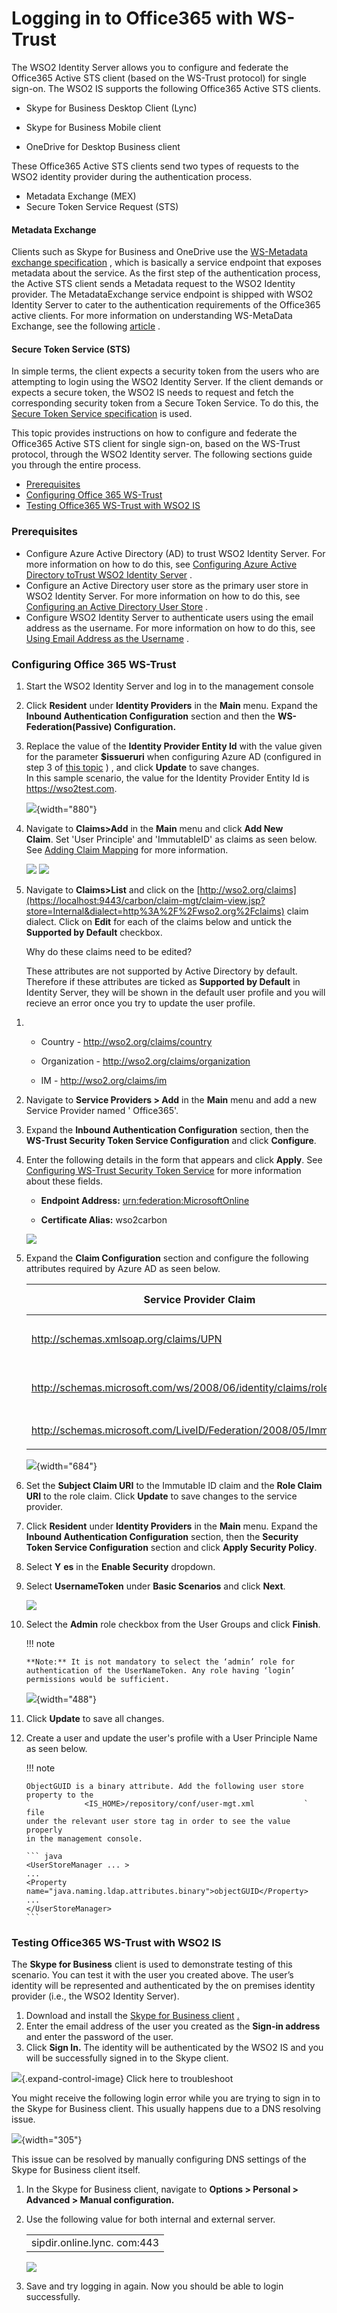 # Logging in to Office365 with WS-Trust

The WSO2 Identity Server allows you to configure and federate the
Office365 Active STS client (based on the WS-Trust protocol) for single
sign-on. The WSO2 IS supports the following Office365 Active STS
clients.

-   Skype for Business Desktop Client (Lync)

-   Skype for Business Mobile client

-   OneDrive for Desktop Business client  

These Office365 Active STS clients send two types of requests to the
WSO2 identity provider during the authentication process.

-   Metadata Exchange (MEX)
-   Secure Token Service Request (STS)

#### Metadata Exchange

Clients such as Skype for Business and OneDrive use the [WS-Metadata
exchange
specification](http://specs.xmlsoap.org/ws/2004/09/mex/WS-MetadataExchange.pdf)
, which is basically a service endpoint that exposes metadata about the
service. As the first step of the authentication process, the Active STS
client sends a Metadata request to the WSO2 Identity
provider. The MetadataExchange service endpoint is shipped with WSO2
Identity Server to cater to the authentication requirements of the
Office365 active clients. For more information on understanding
WS-MetaData Exchange, see the following
[article](http://wso2.com/library/2794/) .

#### Secure Token Service (STS)

In simple terms, the client expects a security token from the users who
are attempting to login using the WSO2 Identity Server. If the client
demands or expects a secure token, the WSO2 IS needs to request and
fetch the corresponding security token from a Secure Token Service. To
do this, the [Secure Token Service
specification](http://docs.oasis-open.org/ws-sx/ws-trust/v1.4/ws-trust.html)
is used.

This topic provides instructions on how to configure and federate the
Office365 Active STS client for single sign-on, based on the WS-Trust
protocol, through the WSO2 Identity server. The following sections guide
you through the entire process.

-   [Prerequisites](#LoggingintoOffice365withWS-Trust-Prerequisites)
-   [Configuring Office 365
    WS-Trust](#LoggingintoOffice365withWS-Trust-ConfiguringOffice365WS-Trust)
-   [Testing Office365 WS-Trust with WSO2
    IS](#LoggingintoOffice365withWS-Trust-TestingOffice365WS-TrustwithWSO2IS)

### Prerequisites

-   Configure Azure Active Directory (AD) to trust WSO2 Identity Server.
    For more information on how to do this, see [Configuring Azure
    Active Directory toTrust WSO2 Identity
    Server](https://docs.wso2.com/display/IS520/Configuring+Office+365+WS-Federation+with+Identity+Server#ConfiguringOffice365WS-FederationwithIdentityServer-Office365WS-Federation-ConfiguringAzureActiveDirectorytoTrustWSO2IdentityServer)
    .
-   Configure an Active Directory user store as the primary user store
    in WSO2 Identity Server. For more information on how to do this, see
    [Configuring an Active Directory User
    Store](https://docs.wso2.com/display/IS520/Configuring+an+Active+Directory+User+Store)
    .  
-   Configure WSO2 Identity Server to authenticate users using the email
    address as the username. For more information on how to do this, see
    [Using Email Address as the
    Username](https://docs.wso2.com/display/IS520/Using+Email+Address+as+the+Username)
    .

### Configuring Office 365 WS-Trust

1.  Start the WSO2 Identity Server and log in to the management console

2.  Click **Resident** under **Identity Providers** in the **Main**
    menu. Expand the **Inbound Authentication Configuration** section
    and then the **WS-Federation(Passive) Configuration.**

3.  Replace the value of the **Identity Provider Entity Id** with the
    value given for the parameter **$issueruri** when configuring Azure
    AD (configured in step 3 of [this
    topic](https://docs.wso2.com/display/IS580/Configuring+Azure+Active+Directory+to+Trust+WSO2+Identity+Server)
    ) , and click **Update** to save changes.  
    In this sample scenario, the value for the Identity Provider Entity
    Id is https://wso2test.com.

    ![](attachments/103331468/103331476.png){width="880"}

4.  Navigate to **Claims\>Add** in the **Main** menu and click **Add New
    Claim**. Set 'User Principle' and 'ImmutableID' as claims as seen
    below. See [Adding Claim Mapping](_Adding_Claim_Mapping_) for more
    information.

    ![](attachments/103331468/103331475.png)
    ![](attachments/103331468/103331474.png)

5.  Navigate to **Claims\>List** and click on the
    [http://wso2.org/claims](https://localhost:9443/carbon/claim-mgt/claim-view.jsp?store=Internal&dialect=http%3A%2F%2Fwso2.org%2Fclaims)
    claim dialect. Click on **Edit** for each of the claims below and
    untick the **Supported by Default** checkbox.

    Why do these claims need to be edited?

    These attributes are not supported by Active Directory by default.
    Therefore if these attributes are ticked as **Supported by Default**
    in Identity Server, they will be shown in the default user profile
    and you will recieve an error once you try to update the user
    profile.

<!-- -->

1.  -   Country - http://wso2.org/claims/country

    -   Organization - http://wso2.org/claims/organization
    -   IM - <http://wso2.org/claims/im>

2.  Navigate to **Service Providers \> Add** in the **Main** menu and
    add a new Service Provider named ' Office365'.

3.  Expand the **Inbound Authentication Configuration** section, then
    the **WS-Trust Security Token Service Configuration** and click
    **Configure**.

4.  Enter the following details in the form that appears and click
    **Apply**. See [Configuring WS-Trust Security Token
    Service](../../tutorials/configuring-ws-trust-security-token-service) for more
    information about these fields.

    -   **Endpoint Address:**
        [urn:federation:MicrosoftOnline](http://urnfederationMicrosoftOnline)

    -   **Certificate Alias:** wso2carbon

    ![](attachments/103331468/103331473.png)

5.  Expand the **Claim Configuration** section and configure the
    following attributes required by Azure AD as seen below.

    <table>
    <colgroup>
    <col style="width: 33%" />
    <col style="width: 33%" />
    <col style="width: 33%" />
    </colgroup>
    <thead>
    <tr class="header">
    <th>Service Provider Claim</th>
    <th>Local Claim</th>
    <th>Requested Claim</th>
    </tr>
    </thead>
    <tbody>
    <tr class="odd">
    <td><p><a href="http://schemas.xmlsoap.org/claims/UPN">http://schemas.xmlsoap.org/claims/UPN</a></p></td>
    <td><p><a href="http://wso2.org/claims/upn">http://wso2.org/claims/upn</a></p></td>
    <td><p>Ticked (True)</p></td>
    </tr>
    <tr class="even">
    <td><p><a href="http://schemas.microsoft.com/ws/2008/06/identity/claims/role">http://schemas.microsoft.com/ws/2008/06/identity/claims/role</a></p></td>
    <td><p><a href="http://wso2.org/claims/role">http://wso2.org/claims/role</a></p></td>
    <td><p>Ticked (True)</p></td>
    </tr>
    <tr class="odd">
    <td><p><a href="http://schemas.microsoft.com/LiveID/Federation/2008/05/ImmutableID">http://schemas.microsoft.com/LiveID/Federation/2008/05/ImmutableID</a></p></td>
    <td><a href="http://wso2.org/claims/objectguid">http://wso2.org/claims/objectguid</a></td>
    <td>Ticked (True)</td>
    </tr>
    </tbody>
    </table>

    ![](attachments/103331290/103331292.png){width="684"}

6.  Set the **Subject Claim URI** to the Immutable ID claim and the
    **Role Claim URI** to the role claim. Click **Update** to save
    changes to the service provider.

7.  Click **Resident** under **Identity Providers** in the **Main**
    menu. Expand the **Inbound Authentication Configuration** section,
    then the **Security Token Service Configuration** section and click
    **Apply Security Policy**.

8.  Select **Y** **es** in the **Enable Security** dropdown.

9.  Select **UsernameToken** under **Basic Scenarios** and click
    **Next**.

    ![](attachments/103331468/103331472.png)  

10. Select the **Admin** role checkbox from the User Groups and click
    **Finish**.

    !!! note
    
        **Note:** It is not mandatory to select the ‘admin’ role for
        authentication of the UserNameToken. Any role having ‘login’
        permissions would be sufficient.
    

    ![](attachments/103331468/103331471.png){width="488"}

11. Click **Update** to save all changes.

12. Create a user and update the user's profile with a User Principle
    Name as seen below.

    !!! note
    
        ObjectGUID is a binary attribute. Add the following user store
        property to the
        `            <IS_HOME>/repository/conf/user-mgt.xml           ` file
        under the relevant user store tag in order to see the value properly
        in the management console.
    
        ``` java
        <UserStoreManager ... >
        ...
        <Property name="java.naming.ldap.attributes.binary">objectGUID</Property>
        ...
        </UserStoreManager>
        ```
    

### Testing Office365 WS-Trust with WSO2 IS

The **Skype for Business** client is used to demonstrate testing of this
scenario. You can test it with the user you created above. The user’s
identity will be represented and authenticated by the on premises
identity provider (i.e., the WSO2 Identity Server).

1.  Download and install the [Skype for Business
    client](https://support.office.com/en-us/article/Install-Skype-for-Business-on-your-PC-8a0d4da8-9d58-44f9-9759-5c8f340cb3fb)
    [.](https://support.office.com/en-us/article/Install-Skype-for-Business-on-your-PC-8a0d4da8-9d58-44f9-9759-5c8f340cb3fb)
2.  Enter the email address of the user you created as the **Sign-in
    address** and enter the password of the user.
3.  Click **Sign In.** The identity will be authenticated by the WSO2 IS
    and you will be successfully signed in to the Skype client.

![](images/icons/grey_arrow_down.png){.expand-control-image} Click here
to troubleshoot

You might receive the following login error while you are trying to sign
in to the Skype for Business client. This usually happens due to a DNS
resolving issue.

![](attachments/103331468/103331470.png){width="305"}  

This issue can be resolved by manually configuring DNS settings of the
Skype for Business client itself.

1.  In the Skype for Business client, navigate to **Options \>
    Personal \> Advanced \> Manual configuration.**
2.  Use the following value for both internal and external server.

    |                             |
    |-----------------------------|
    | sipdir.online.lync. com:443 |

    ![](attachments/103331468/103331469.png)

3.  Save and try logging in again. Now you should be able to login
    successfully.
